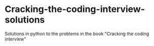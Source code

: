 # Cracking-the-coding-interview-solutions
Solutions in python to the problems in the book "Cracking the coding interview"
